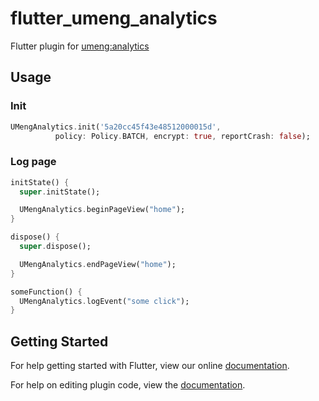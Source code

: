 # flutter_umeng_analytics

Flutter plugin for [umeng:analytics](http://mobile.umeng.com/analytics)

## Usage

### Init
```dart
UMengAnalytics.init('5a20cc45f43e48512000015d',
          policy: Policy.BATCH, encrypt: true, reportCrash: false);
```

### Log page
```dart
initState() {
  super.initState();

  UMengAnalytics.beginPageView("home");
}

dispose() {
  super.dispose();

  UMengAnalytics.endPageView("home");
}

someFunction() {
  UMengAnalytics.logEvent("some click");
}
```

## Getting Started

For help getting started with Flutter, view our online
[documentation](http://flutter.io/).

For help on editing plugin code, view the [documentation](https://flutter.io/platform-plugins/#edit-code).